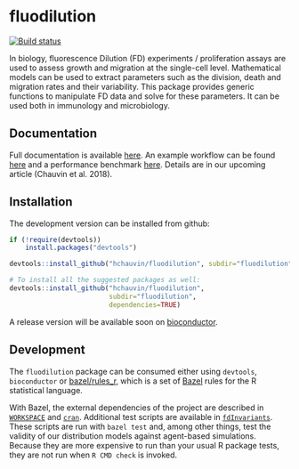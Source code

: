 # fluodilution

[![Build status](https://badge.buildkite.com/1045d20ee21e2f2e21bd186af81829676e08593f8735001379.svg)](https://buildkite.com/hchauvin/fluodilution)

In biology, fluorescence Dilution (FD) experiments / proliferation
assays are used to assess growth and migration at the single-cell level.
Mathematical models can be used to extract parameters such as the division,
death and migration rates and their variability.
This package provides generic functions to manipulate FD data and
solve for these parameters.  It can be used both in immunology
and microbiology.

## Documentation

Full documentation is available [here](fluodilution/inst/doc/fluodilution.pdf).  An example 
workflow can be found [here](fluodilution/inst/doc/howTo-fluodilution.pdf) and a performance
benchmark [here](fluodilution/inst/doc/performance.pdf).  Details are in 
our upcoming article (Chauvin et al. 2018).

## Installation

The development version can be installed from github:

```R
if (!require(devtools))
    install.packages("devtools")

devtools::install_github("hchauvin/fluodilution", subdir="fluodilution")

# To install all the suggested packages as well:
devtools::install_github("hchauvin/fluodilution", 
                         subdir="fluodilution",
                         dependencies=TRUE)
```

A release version will be available soon on 
[bioconductor](http://www.bioconductor.org).

## Development

The `fluodilution` package can be consumed either using `devtools`, `bioconductor` or
[bazel/rules_r](https://github.com/grailbio/rules_r), which is a set of
[Bazel](https://bazel.build) rules for the R statistical language.

With Bazel, the external dependencies of the project are described in [`WORKSPACE`](./WORKSPACE)
and [`cran`](./cran).  Additional test scripts are available in [`fdInvariants`](./fdInvariants).
These scripts are run with `bazel test` and, among other things, test the validity of our
distribution models against agent-based simulations.  Because they are more expensive to run
than your usual R package tests, they are not run when `R CMD check` is invoked.

